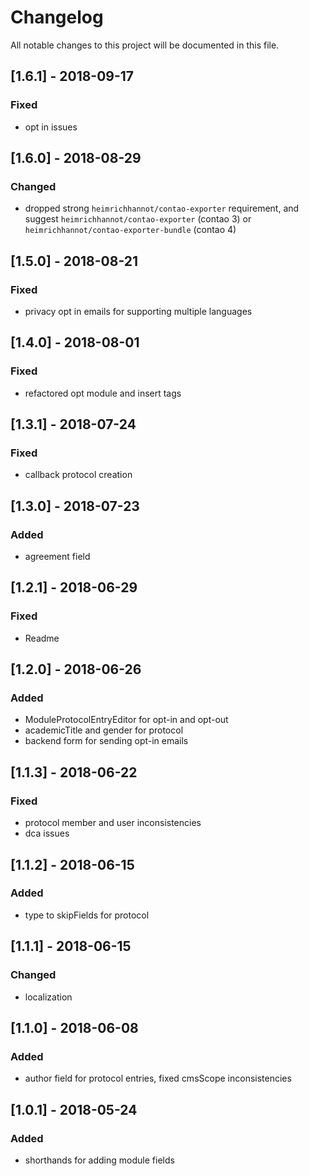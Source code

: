# Changelog
All notable changes to this project will be documented in this file.

## [1.6.1] - 2018-09-17

### Fixed
- opt in issues

## [1.6.0] - 2018-08-29

### Changed
- dropped strong `heimrichhannot/contao-exporter` requirement, and suggest `heimrichhannot/contao-exporter` (contao 3) or `heimrichhannot/contao-exporter-bundle` (contao 4)

## [1.5.0] - 2018-08-21

### Fixed

- privacy opt in emails for supporting multiple languages

## [1.4.0] - 2018-08-01

### Fixed

- refactored opt module and insert tags

## [1.3.1] - 2018-07-24

### Fixed

- callback protocol creation

## [1.3.0] - 2018-07-23

### Added

- agreement field

## [1.2.1] - 2018-06-29

### Fixed

- Readme

## [1.2.0] - 2018-06-26

### Added

- ModuleProtocolEntryEditor for opt-in and opt-out
- academicTitle and gender for protocol
- backend form for sending opt-in emails

## [1.1.3] - 2018-06-22

### Fixed

- protocol member and user inconsistencies
- dca issues

## [1.1.2] - 2018-06-15

### Added

- type to skipFields for protocol

## [1.1.1] - 2018-06-15

### Changed

- localization

## [1.1.0] - 2018-06-08

### Added

- author field for protocol entries, fixed cmsScope inconsistencies

## [1.0.1] - 2018-05-24

### Added

- shorthands for adding module fields
